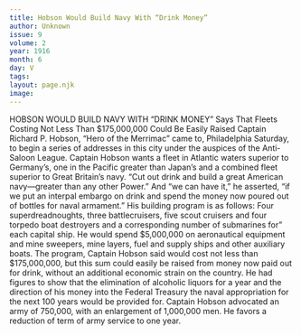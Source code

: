 ```yaml
---
title: Hobson Would Build Navy With “Drink Money”
author: Unknown
issue: 9
volume: 2
year: 1916
month: 6
day: V
tags:
layout: page.njk
image:
---
```

HOBSON WOULD BUILD NAVY WITH “DRINK MONEY”    Says That Fleets Costing Not Less Than $175,000,000 Could Be Easily Raised       Captain Richard P. Hobson, “Hero of the Merrimac” came to, Philadelphia Saturday, to begin a series of addresses in this city under the auspices of the Anti-Saloon League.      Captain Hobson wants a fleet in Atlantic waters superior to Germany’s, one in the Pacific greater than Japan’s and a combined fleet superior to Great Britain’s navy.       “Cut out drink and build a great American navy—greater than any other Power.” And “we can have it,” he asserted, “if we put an interpal embargo on drink and spend the money now poured out of bottles for naval armament.”       His building program is as follows: Four superdreadnoughts, three battlecruisers, five scout cruisers and four torpedo boat destroyers and a corresponding number of submarines for” each capital ship. He would spend $5,000,000 on aeronautical equipment and mine sweepers, mine layers, fuel and supply ships and other auxiliary boats.       The program, Captain Hobson said would cost not less than $175,000,000, but this sum could easily be raised from money now paid out for drink, without an additional economic strain on the country. He had figures to show that the elimination of alcoholic liquors for a year and the direction of his money into the Federal Treasury the naval appropriation for the next 100 years would be provided for.       Captain Hobson advocated an army of 750,000, with an enlargement of 1,000,000 men. He favors a reduction of term of army service to one year.    




